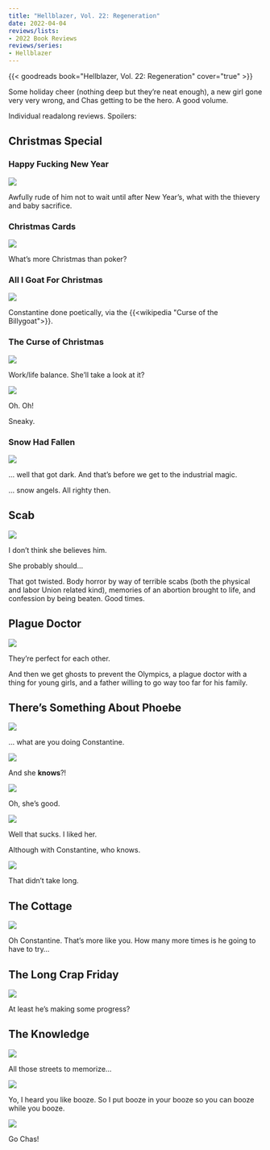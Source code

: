 ```yaml
---
title: "Hellblazer, Vol. 22: Regeneration"
date: 2022-04-04
reviews/lists:
- 2022 Book Reviews
reviews/series:
- Hellblazer
---
```

{{< goodreads book="Hellblazer, Vol. 22: Regeneration" cover="true" >}}

Some holiday cheer (nothing deep but they’re neat enough), a new girl gone very very wrong, and Chas getting to be the hero. A good volume. 

Individual readalong reviews. Spoilers:

<!--more-->

## Christmas Special
### Happy Fucking New Year

![](/embeds/books/attachments/hellblazer-22-774073.png)

Awfully rude of him not to wait until after New Year’s, what with the thievery and baby sacrifice. 

### Christmas Cards

![](/embeds/books/attachments/hellblazer-22-34a85d.png)

What’s more Christmas than poker?

### All I Goat For Christmas

![](/embeds/books/attachments/hellblazer-22-20817b.png)

Constantine done poetically, via the {{<wikipedia "Curse of the Billygoat">}}. 

### The Curse of Christmas

![](/embeds/books/attachments/hellblazer-22-1e0bff.png)

Work/life balance. She’ll take a look at it?

![](/embeds/books/attachments/hellblazer-22-3827db.png)

Oh. Oh!

Sneaky. 

### Snow Had Fallen 

![](/embeds/books/attachments/hellblazer-22-016684.png)

… well that got dark. And that’s before we get to the industrial magic. 

… snow angels. All righty then. 

## Scab

![](/embeds/books/attachments/hellblazer-22-6bccfb.png)

I don’t think she believes him. 

She probably should…

That got twisted. Body horror by way of terrible scabs (both the physical and labor Union related kind), memories of an abortion brought to life, and confession by being beaten. Good times. 

## Plague Doctor

![](/embeds/books/attachments/hellblazer-22-179b50.png)

They’re perfect for each other. 

And then we get ghosts to prevent the Olympics, a plague doctor with a thing for young girls, and a father willing to go way too far for his family. 

## There’s Something About Phoebe

![](/embeds/books/attachments/hellblazer-22-459e04.png)

… what are you doing Constantine. 

![](/embeds/books/attachments/hellblazer-22-714ef8.png)

And she **knows**?!

![](/embeds/books/attachments/hellblazer-22-b20bbc.png)

Oh, she’s good. 

![](/embeds/books/attachments/hellblazer-22-71b20d.png)

Well that sucks. I liked her. 

Although with Constantine, who knows. 

![](/embeds/books/attachments/hellblazer-22-9893a9.png)

That didn’t take long. 

## The Cottage

![](/embeds/books/attachments/hellblazer-22-a62b1a.png)

Oh Constantine. That’s more like you. How many more times is he going to have to try…

## The Long Crap Friday 

![](/embeds/books/attachments/hellblazer-22-266d46.png)

At least he’s making some progress?

## The Knowledge

![](/embeds/books/attachments/hellblazer-22-c277b8.png)

All those streets to memorize…

![](/embeds/books/attachments/hellblazer-22-3b11f7.png)

Yo, I heard you like booze. So I put booze in your booze so you can booze while you booze. 

![](/embeds/books/attachments/hellblazer-22-c1cc3a.png)

Go Chas!


